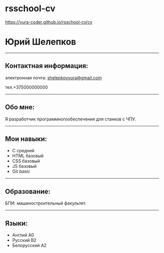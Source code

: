# rsschool-cv
https://yura-coder.github.io/rsschool-cv/cv

#  Юрий  Шелепков

***

##  Контактная  информация:

электронная почта:  shelepkovyura@gmail.com

тел.+375000000000

***

##  Обо  мне:

Я  разработчик  программногообеспечения  для  станков  с  ЧПУ.

***

##  Мои  навыки:

*  C  средний
* HTML  базовый
*  CSS  базовый
*  JS  базовый
*  Git _basic_

***

##  Образование:

БПИ:  машиностроительный факультет.

***

##  Языки:

*  Англий  A0
*  Русский  B2
*  Белорусский  A2
